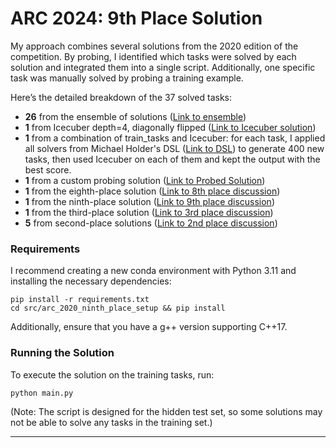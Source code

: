 
# ARC 2024: 9th Place Solution

My approach combines several solutions from the 2020 edition of the competition. By probing, I identified which tasks were solved by each solution and integrated them into a single script. Additionally, one specific task was manually solved by probing a training example.

Here’s the detailed breakdown of the 37 solved tasks:

- **26** from the ensemble of solutions ([Link to ensemble](https://www.kaggle.com/code/mehrankazeminia/3-arc24-developed-2020-winning-solutions))
- **1** from Icecuber depth=4, diagonally flipped ([Link to Icecuber solution](https://www.kaggle.com/competitions/abstraction-and-reasoning-challenge/discussion/154597))
- **1** from a combination of train_tasks and Icecuber: for each task, I applied all solvers from Michael Holder's DSL ([Link to DSL](https://github.com/michaelhodel/arc-dsl)) to generate 400 new tasks, then used Icecuber on each of them and kept the output with the best score.
- **1** from a custom probing solution ([Link to Probed Solution](src/probed_tasks.py))
- **1** from the eighth-place solution ([Link to 8th place discussion](https://www.kaggle.com/competitions/abstraction-and-reasoning-challenge/discussion/154300))
- **1** from the ninth-place solution ([Link to 9th place discussion](https://www.kaggle.com/competitions/abstraction-and-reasoning-challenge/discussion/154319))
- **1** from the third-place solution ([Link to 3rd place discussion](https://www.kaggle.com/competitions/abstraction-and-reasoning-challenge/discussion/154409))
- **5** from second-place solutions ([Link to 2nd place discussion](https://www.kaggle.com/competitions/abstraction-and-reasoning-challenge/discussion/154391))

### Requirements

I recommend creating a new conda environment with Python 3.11 and installing the necessary dependencies:

```
pip install -r requirements.txt
cd src/arc_2020_ninth_place_setup && pip install
```

Additionally, ensure that you have a g++ version supporting C++17.

### Running the Solution

To execute the solution on the training tasks, run:

```
python main.py
```

(Note: The script is designed for the hidden test set, so some solutions may not be able to solve any tasks in the training set.)

---
